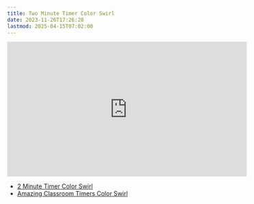 ```yaml
---
title: Two Minute Timer Color Swirl
date: 2023-11-26T17:26:28
lastmod: 2025-04-15T07:02:00
---
```


<div class="iframe-16-9-container">
<iframe class="youTubeIframe" width="560" height="315" src="https://www.youtube.com/embed/ublhPZE-xLc" title="YouTube video player" frameborder="0" allow="accelerometer; autoplay; clipboard-write; encrypted-media; gyroscope; picture-in-picture; web-share" allowfullscreen></iframe>
</div>

- [2 Minute Timer Color Swirl](https://youtu.be/ublhPZE-xLc)
- [Amazing Classroom Timers Color Swirl](../amazing-classroom-timers-color-swirl.md)
